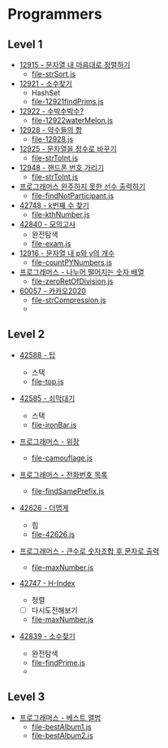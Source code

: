 # Programmers


## Level 1
* [12915 - 문자열 내 마음대로 정렬하기](https://programmers.co.kr/learn/courses/30/lessons/12915)
    * [file-strSort.js](https://github.com/Rachel4858/algorithm/blob/master/programmers/strSort.js)
* [12921 - 소수찾기](https://programmers.co.kr/learn/courses/30/lessons/12921)
    * HashSet
    * [file-12921findPrims.js](https://github.com/Rachel4858/algorithm/blob/master/programmers/12921findPrimes.js)
* [12922 - 수박수박수?](https://programmers.co.kr/learn/courses/30/lessons/12922)
    * [file-12922waterMelon.js](https://github.com/Rachel4858/algorithm/blob/master/programmers/12922waterMelon.js)
* [12928 - 약수들의 합](https://programmers.co.kr/learn/courses/30/lessons/12928)
    * [file-12928.js](https://github.com/Rachel4858/algorithm/blob/master/programmers/12928.js)
* [12925 - 문자열을 정수로 바꾸기](https://programmers.co.kr/learn/courses/30/lessons/12925)
    * [file-strToInt.js](https://github.com/Rachel4858/algorithm/blob/master/programmers/strToInt.js)
* [12948 - 핸드폰 번호 가리기](https://programmers.co.kr/learn/courses/30/lessons/12948)
    * [file-strToInt.js](https://github.com/Rachel4858/algorithm/blob/master/programmers/distinguishPhoneNum.js)
* [프로그래머스 완주하지 못한 선수 출력하기](https://programmers.co.kr/learn/courses/30/lessons/42576?language=javascript)
    * [file-findNotParticipant.js](https://github.com/Rachel4858/algorithm/blob/master/codesquad/findNotParticipant.html)
* [42748 - k번째 수 찾기](https://programmers.co.kr/learn/courses/30/lessons/42748)
    * [file-kthNumber.js](https://github.com/Rachel4858/algorithm/blob/master/codesquad/kthNumber.js)
* [42840 - 모의고사](https://programmers.co.kr/learn/courses/30/lessons/42840)
    * 완전탐색
    * [file-exam.js](https://github.com/Rachel4858/algorithm/blob/master/programmers/exam.js)
* [12916 - 문자열 내 p와 y의 개수](https://programmers.co.kr/learn/courses/30/lessons/12916)
    * [file-countPYNumbers.js](https://github.com/Rachel4858/algorithm/blob/master/programmers/countPYNumbers.js)
* [프로그래머스 - 나누어 떨어지는 숫자 배열](https://programmers.co.kr/learn/courses/30/lessons/12910)
    * [file-zeroRetOfDivision.js](https://github.com/Rachel4858/algorithm/blob/master/programmers/zeroRetOfDivision.js)
* [60057 - 카카오2020](https://programmers.co.kr/learn/courses/30/lessons/60057)
    * [file-strCompression.js](https://github.com/Rachel4858/algorithm/blob/master/programmers/strCompression.js)
    *
    
## Level 2
* [42588 - 탑](https://programmers.co.kr/learn/courses/30/lessons/42588)
    * 스택
    * [file-top.js](https://github.com/Rachel4858/algorithm/blob/master/programmers/top.js)
* [42585 - 쇠막대기](https://programmers.co.kr/learn/courses/30/lessons/42585)
    * 스택
    * [file-ironBar.js](https://github.com/Rachel4858/algorithm/blob/master/programmers/ironBar.js)
* [프로그래머스 - 위장](https://programmers.co.kr/learn/courses/30/lessons/42578)
    * [file-camouflage.js](https://github.com/Rachel4858/algorithm/blob/master/codesquad/camouflage.js)
* [프로그래머스 - 전화번호 목록](https://programmers.co.kr/learn/courses/30/lessons/42577)
    * [file-findSamePrefix.js](https://github.com/Rachel4858/algorithm/blob/master/programmers/findSamePrefix.js)
* [42626 - 더맵게](https://programmers.co.kr/learn/courses/30/lessons/42626)
    * 힙  
    * [file-42626.js](https://github.com/Rachel4858/algorithm/blob/master/programmers/42626.js)
* [프로그래머스 - 큰수로 숫자조합 후 문자로 출력](https://programmers.co.kr/learn/courses/30/lessons/42746)
    * [file-maxNumber.js](https://github.com/Rachel4858/algorithm/blob/master/programmers/maxNumber.js)
* [42747 - H-Index](https://programmers.co.kr/learn/courses/30/lessons/42747)
    * 정렬
    * [ ] 다시도전해보기
    * [file-maxNumber.js](https://github.com/Rachel4858/algorithm/blob/master/programmers/42747.js)
    
* [42839 - 소수찾기](https://programmers.co.kr/learn/courses/30/lessons/42839)
    * 완전탐색
    * [file-findPrime.js](https://github.com/Rachel4858/algorithm/blob/master/programmers/findPrime.js)
    * 

## Level 3
* [프로그래머스 - 베스트 앨범](https://programmers.co.kr/learn/courses/30/lessons/42579)
    * [file-bestAlbum1.js](https://github.com/Rachel4858/algorithm/blob/master/programmers/bestAlbum.js)
    * [file-bestAlbum2.js](https://github.com/Rachel4858/algorithm/blob/master/programmers/bestAlbum2.js)